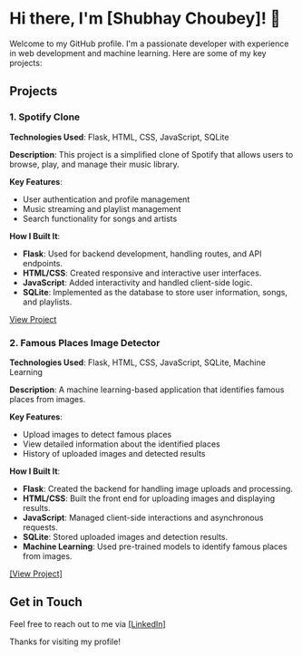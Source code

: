 # Hi there, I'm [Shubhay Choubey]! 👋

Welcome to my GitHub profile. I'm a passionate developer with experience in web development and machine learning. Here are some of my key projects:

## Projects

### 1. Spotify Clone

**Technologies Used**: Flask, HTML, CSS, JavaScript, SQLite

**Description**: This project is a simplified clone of Spotify that allows users to browse, play, and manage their music library.

**Key Features**:
- User authentication and profile management
- Music streaming and playlist management
- Search functionality for songs and artists

**How I Built It**:
- **Flask**: Used for backend development, handling routes, and API endpoints.
- **HTML/CSS**: Created responsive and interactive user interfaces.
- **JavaScript**: Added interactivity and handled client-side logic.
- **SQLite**: Implemented as the database to store user information, songs, and playlists.

[View Project](https://github.com/vynx1/spotifyBackend)


### 2. Famous Places Image Detector

**Technologies Used**: Flask, HTML, CSS, JavaScript, SQLite, Machine Learning

**Description**: A machine learning-based application that identifies famous places from images.

**Key Features**:
- Upload images to detect famous places
- View detailed information about the identified places
- History of uploaded images and detected results

**How I Built It**:
- **Flask**: Created the backend for handling image uploads and processing.
- **HTML/CSS**: Built the front end for uploading images and displaying results.
- **JavaScript**: Managed client-side interactions and asynchronous requests.
- **SQLite**: Stored uploaded images and detection results.
- **Machine Learning**: Used pre-trained models to identify famous places from images.

[[View Project]](https://github.com/Harkirat47/BackendTri3)

## Get in Touch

Feel free to reach out to me via [[LinkedIn]](https://www.linkedin.com/in/shubhay-choubey-17b78a272/)

Thanks for visiting my profile!
